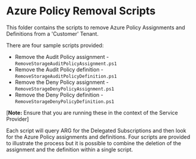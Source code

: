 # Azure Policy Removal Scripts

This folder contains the scripts to remove Azure Policy Assignments and Definitions from a 'Customer' Tenant.  
  
There are four sample scripts provided:  
  
   * Remove the Audit Policy assignment - `RemoveStorageAuditPolicyAssignment.ps1`
   * Remove the Audit Policy definition - `RemoveStorageAuditPolicyDefinition.ps1`
   * Remove the Deny Policy assignment - `RemoveStorageDenyPolicyAssignment.ps1`
   * Remove the Deny Policy definition - `RemoveStorageDenyPolicyDefinition.ps1`
  
[**Note:** Ensure that you are running these in the context of the Service Provider]  
  
Each script will query ARG for the Delegated Subscriptions and then look for the Azure Policy assignments and definitions. Four scripts are provided to illustrate the process but it is possible to combine the deletion of the assignment and the definition within a single script.  
